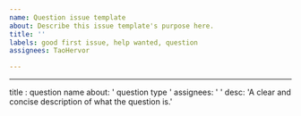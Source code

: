```yaml
---
name: Question issue template
about: Describe this issue template's purpose here.
title: ''
labels: good first issue, help wanted, question
assignees: TaoHervor

---
```


-----------
title : question name 
about:  ' question type '
assignees: ' '
desc:  'A clear and concise description of what the question is.'
